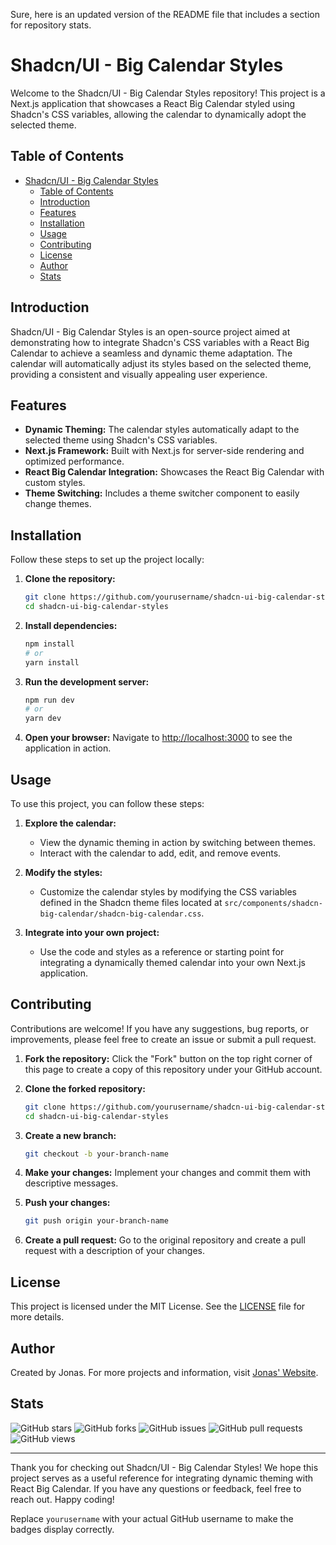 Sure, here is an updated version of the README file that includes a section for repository stats.

# Shadcn/UI - Big Calendar Styles

Welcome to the Shadcn/UI - Big Calendar Styles repository! This project is a Next.js application that showcases a React Big Calendar styled using Shadcn's CSS variables, allowing the calendar to dynamically adopt the selected theme.

## Table of Contents

- [Shadcn/UI - Big Calendar Styles](#shadcnui---big-calendar-styles)
  - [Table of Contents](#table-of-contents)
  - [Introduction](#introduction)
  - [Features](#features)
  - [Installation](#installation)
  - [Usage](#usage)
  - [Contributing](#contributing)
  - [License](#license)
  - [Author](#author)
  - [Stats](#stats)

## Introduction

Shadcn/UI - Big Calendar Styles is an open-source project aimed at demonstrating how to integrate Shadcn's CSS variables with a React Big Calendar to achieve a seamless and dynamic theme adaptation. The calendar will automatically adjust its styles based on the selected theme, providing a consistent and visually appealing user experience.

## Features

- **Dynamic Theming:** The calendar styles automatically adapt to the selected theme using Shadcn's CSS variables.
- **Next.js Framework:** Built with Next.js for server-side rendering and optimized performance.
- **React Big Calendar Integration:** Showcases the React Big Calendar with custom styles.
- **Theme Switching:** Includes a theme switcher component to easily change themes.

## Installation

Follow these steps to set up the project locally:

1. **Clone the repository:**
    ```sh
    git clone https://github.com/yourusername/shadcn-ui-big-calendar-styles.git
    cd shadcn-ui-big-calendar-styles
    ```

2. **Install dependencies:**
    ```sh
    npm install
    # or
    yarn install
    ```

3. **Run the development server:**
    ```sh
    npm run dev
    # or
    yarn dev
    ```

4. **Open your browser:**
    Navigate to [http://localhost:3000](http://localhost:3000) to see the application in action.

## Usage

To use this project, you can follow these steps:

1. **Explore the calendar:**
   - View the dynamic theming in action by switching between themes.
   - Interact with the calendar to add, edit, and remove events.

2. **Modify the styles:**
   - Customize the calendar styles by modifying the CSS variables defined in the Shadcn theme files located at `src/components/shadcn-big-calendar/shadcn-big-calendar.css`.

3. **Integrate into your own project:**
   - Use the code and styles as a reference or starting point for integrating a dynamically themed calendar into your own Next.js application.

## Contributing

Contributions are welcome! If you have any suggestions, bug reports, or improvements, please feel free to create an issue or submit a pull request.

1. **Fork the repository:**
    Click the "Fork" button on the top right corner of this page to create a copy of this repository under your GitHub account.

2. **Clone the forked repository:**
    ```sh
    git clone https://github.com/yourusername/shadcn-ui-big-calendar-styles.git
    cd shadcn-ui-big-calendar-styles
    ```

3. **Create a new branch:**
    ```sh
    git checkout -b your-branch-name
    ```

4. **Make your changes:**
    Implement your changes and commit them with descriptive messages.

5. **Push your changes:**
    ```sh
    git push origin your-branch-name
    ```

6. **Create a pull request:**
    Go to the original repository and create a pull request with a description of your changes.

## License

This project is licensed under the MIT License. See the [LICENSE](LICENSE) file for more details.

## Author

Created by Jonas. For more projects and information, visit [Jonas' Website](https://jonas-list.vercel.app).

## Stats

![GitHub stars](https://img.shields.io/github/stars/list-jonas/shadcn-ui-big-calendar-styles)
![GitHub forks](https://img.shields.io/github/forks/list-jonas/shadcn-ui-big-calendar-styles)
![GitHub issues](https://img.shields.io/github/issues/list-jonas/shadcn-ui-big-calendar-styles)
![GitHub pull requests](https://img.shields.io/github/issues-pr/list-jonas/shadcn-ui-big-calendar-styles)
![GitHub views](https://komarev.com/ghpvc/?username=list-jonas&repo=shadcn-ui-big-calendar-styles&color=blue)

---

Thank you for checking out Shadcn/UI - Big Calendar Styles! We hope this project serves as a useful reference for integrating dynamic theming with React Big Calendar. If you have any questions or feedback, feel free to reach out. Happy coding!

Replace `yourusername` with your actual GitHub username to make the badges display correctly.
